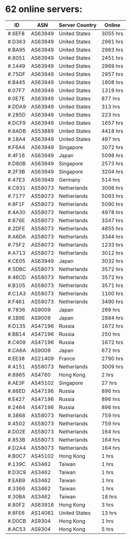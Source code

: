 # 62 online servers:

| ID | ASN | Server Country | Online |
| ------ | ------ | ------ | ------ |
| #.6EF8 | AS63949 | United States | 3055 hrs |
| #.D363 | AS63949 | United States | 2961 hrs |
| #.BA95 | AS63949 | United States | 2963 hrs |
| #.8051 | AS63949 | United States | 2451 hrs |
| #.1449 | AS63949 | United States | 2969 hrs |
| #.75DF | AS63949 | United States | 2957 hrs |
| #.B445 | AS63949 | United States | 1808 hrs |
| #.07F7 | AS63949 | United States | 1319 hrs |
| #.0E7E | AS63949 | United States | 877 hrs |
| #.DDA9 | AS63949 | United States | 313 hrs |
| #.285D | AS63949 | United States | 223 hrs |
| #.DCF9 | AS63949 | United States | 1657 hrs |
| #.6ADB | AS53889 | United States | 4418 hrs |
| #.18A4 | AS63949 | United States | 497 hrs |
| #.F6A4 | AS63949 | Singapore | 3072 hrs |
| #.4F16 | AS63949 | Japan | 5098 hrs |
| #.D80B | AS63949 | Singapore | 2573 hrs |
| #.2F3B | AS63949 | Singapore | 3204 hrs |
| #.47E3 | AS63949 | Germany | 514 hrs |
| #.C931 | AS58073 | Netherlands | 3006 hrs |
| #.7177 | AS58073 | Netherlands | 5093 hrs |
| #.8F1F | AS58073 | Netherlands | 5090 hrs |
| #.4A30 | AS58073 | Netherlands | 4978 hrs |
| #.876E | AS58073 | Netherlands | 3347 hrs |
| #.2DFE | AS58073 | Netherlands | 4855 hrs |
| #.A6DA | AS58073 | Netherlands | 3344 hrs |
| #.75F2 | AS58073 | Netherlands | 1233 hrs |
| #.A713 | AS58073 | Netherlands | 3012 hrs |
| #.CE05 | AS63949 | Japan | 3032 hrs |
| #.5DBC | AS58073 | Netherlands | 3572 hrs |
| #.46CD | AS58073 | Netherlands | 3572 hrs |
| #.B105 | AS58073 | Netherlands | 3571 hrs |
| #.C1A3 | AS58073 | Netherlands | 1100 hrs |
| #.F461 | AS58073 | Netherlands | 3490 hrs |
| #.7836 | AS9009 | Japan | 289 hrs |
| #.1B9E | AS9009 | Japan | 2884 hrs |
| #.D135 | AS47196 | Russia | 1672 hrs |
| #.BB14 | AS47196 | Russia | 250 hrs |
| #.C409 | AS47196 | Russia | 1672 hrs |
| #.CA6A | AS9009 | Japan | 672 hrs |
| #.EE38 | AS21409 | France | 2790 hrs |
| #.4151 | AS58073 | Netherlands | 3009 hrs |
| #.8965 | AS4760 | Hong Kong | 2 hrs |
| #.AE3F | AS45102 | Singapore | 27 hrs |
| #.86ED | AS47196 | Russia | 896 hrs |
| #.E427 | AS47196 | Russia | 896 hrs |
| #.2464 | AS47196 | Russia | 896 hrs |
| #.3868 | AS58073 | Netherlands | 759 hrs |
| #.4502 | AS58073 | Netherlands | 759 hrs |
| #.D02E | AS58073 | Netherlands | 164 hrs |
| #.853B | AS58073 | Netherlands | 164 hrs |
| #.D2A4 | AS58073 | Netherlands | 164 hrs |
| #.B0C7 | AS45102 | Hong Kong | 1 hrs |
| #.139C | AS3462 | Taiwan | 1 hrs |
| #.D3C9 | AS3462 | Taiwan | 1 hrs |
| #.EAB9 | AS3462 | Taiwan | 1 hrs |
| #.3366 | AS3462 | Taiwan | 1 hrs |
| #.30BA | AS3462 | Taiwan | 18 hrs |
| #.80F2 | AS63916 | Hong Kong | 3 hrs |
| #.6FE6 | AS14061 | United States | 13 hrs |
| #.D0CB | AS9304 | Hong Kong | 1 hrs |
| #.AC53 | AS9304 | Hong Kong | 5 hrs |

